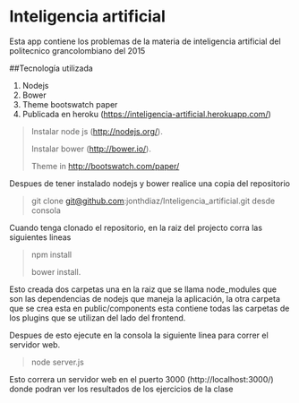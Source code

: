 # Inteligencia artificial
Esta app contiene los problemas de la materia de inteligencia artificial del 
politecnico grancolombiano del 2015

##Tecnología utilizada
1. Nodejs
2. Bower
3. Theme bootswatch paper
4. Publicada en heroku (https://inteligencia-artificial.herokuapp.com/)

>Instalar node js (http://nodejs.org/).
>
>Instalar bower (http://bower.io/).
>
> Theme in http://bootswatch.com/paper/

Despues de tener instalado nodejs y bower realice una copia del repositorio
> git clone git@github.com:jonthdiaz/Inteligencia_artificial.git desde consola

Cuando tenga clonado el repositorio, en la raiz del projecto corra las siguientes
lineas

>npm install
>
>bower install.

Esto creada dos carpetas una en la raiz que se llama node_modules que son las 
dependencias de nodejs que maneja la aplicación, la otra carpeta que se crea 
esta en public/components esta contiene todas las carpetas de los plugins que se
utilizan del lado del frontend.

Despues de esto ejecute en la consola la siguiente linea para correr el servidor web.
>node server.js

Esto correra un servidor web en el puerto 3000 (http://localhost:3000/) 
donde podran ver los resultados de los ejercicios de la clase 